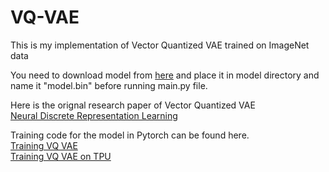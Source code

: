 # VQ-VAE
This is my implementation of Vector Quantized VAE trained on ImageNet data

You need to download model from [here](https://www.kaggle.com/maunish/vqvae-imagenet) and place it in model directory and name it "model.bin" before running main.py file.

Here is the orignal research paper of Vector Quantized VAE <br/>
[Neural Discrete Representation Learning](https://arxiv.org/abs/1711.00937)

Training code for the model in Pytorch can be found here.<br/>
[Training VQ VAE](https://www.kaggle.com/maunish/training-vae-on-imagenet-pytorch)<br/>
[Training VQ VAE on TPU](https://www.kaggle.com/maunish/training-vq-vae-on-imagenet-pytorch-tpu)
